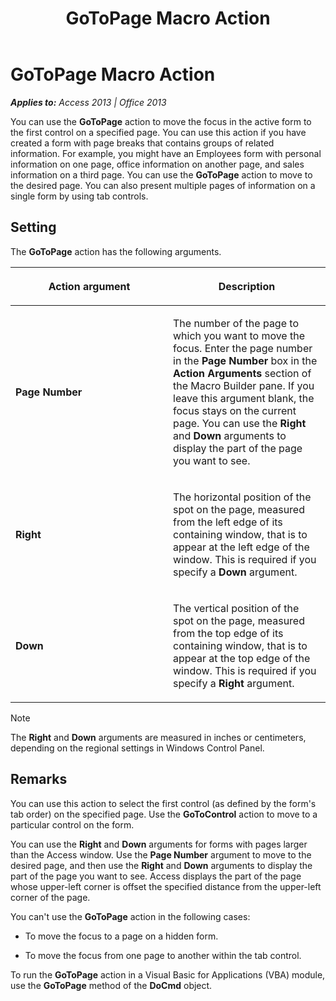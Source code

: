 ﻿---
title: GoToPage Macro Action
TOCTitle: GoToPage Macro Action
ms:assetid: 611aadff-83b7-e74d-4093-93fb5ce6e3ab
ms:mtpsurl: https://msdn.microsoft.com/en-us/library/Ff194858(v=office.15)
ms:contentKeyID: 48545199
ms.date: 09/18/2015
mtps_version: v=office.15
f1_keywords:
- vbaac10.chm129285
f1_categories:
- Office.Version=v15
---

# GoToPage Macro Action


_**Applies to:** Access 2013 | Office 2013_

You can use the **GoToPage** action to move the focus in the active form to the first control on a specified page. You can use this action if you have created a form with page breaks that contains groups of related information. For example, you might have an Employees form with personal information on one page, office information on another page, and sales information on a third page. You can use the **GoToPage** action to move to the desired page. You can also present multiple pages of information on a single form by using tab controls.

## Setting

The **GoToPage** action has the following arguments.

<table>
<colgroup>
<col style="width: 50%" />
<col style="width: 50%" />
</colgroup>
<thead>
<tr class="header">
<th><p>Action argument</p></th>
<th><p>Description</p></th>
</tr>
</thead>
<tbody>
<tr class="odd">
<td><p><strong>Page Number</strong></p></td>
<td><p>The number of the page to which you want to move the focus. Enter the page number in the <strong>Page Number</strong> box in the <strong>Action Arguments</strong> section of the Macro Builder pane. If you leave this argument blank, the focus stays on the current page. You can use the <strong>Right</strong> and <strong>Down</strong> arguments to display the part of the page you want to see.</p></td>
</tr>
<tr class="even">
<td><p><strong>Right</strong></p></td>
<td><p>The horizontal position of the spot on the page, measured from the left edge of its containing window, that is to appear at the left edge of the window. This is required if you specify a <strong>Down</strong> argument.</p></td>
</tr>
<tr class="odd">
<td><p><strong>Down</strong></p></td>
<td><p>The vertical position of the spot on the page, measured from the top edge of its containing window, that is to appear at the top edge of the window. This is required if you specify a <strong>Right</strong> argument.</p></td>
</tr>
</tbody>
</table>



> [!NOTE]
> <P>The <STRONG>Right</STRONG> and <STRONG>Down</STRONG> arguments are measured in inches or centimeters, depending on the regional settings in Windows Control Panel.</P>



## Remarks

You can use this action to select the first control (as defined by the form's tab order) on the specified page. Use the **GoToControl** action to move to a particular control on the form.

You can use the **Right** and **Down** arguments for forms with pages larger than the Access window. Use the **Page Number** argument to move to the desired page, and then use the **Right** and **Down** arguments to display the part of the page you want to see. Access displays the part of the page whose upper-left corner is offset the specified distance from the upper-left corner of the page.

You can't use the **GoToPage** action in the following cases:

  - To move the focus to a page on a hidden form.

  - To move the focus from one page to another within the tab control.

To run the **GoToPage** action in a Visual Basic for Applications (VBA) module, use the **GoToPage** method of the **DoCmd** object.

